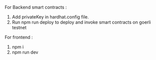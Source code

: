 For Backend smart contracts : 
1. Add privateKey in hardhat.config file.
2. Run npm run deploy to deploy and invoke smart contracts on goerli testnet

For frontend :
1. npm i
2. npm run dev
```
